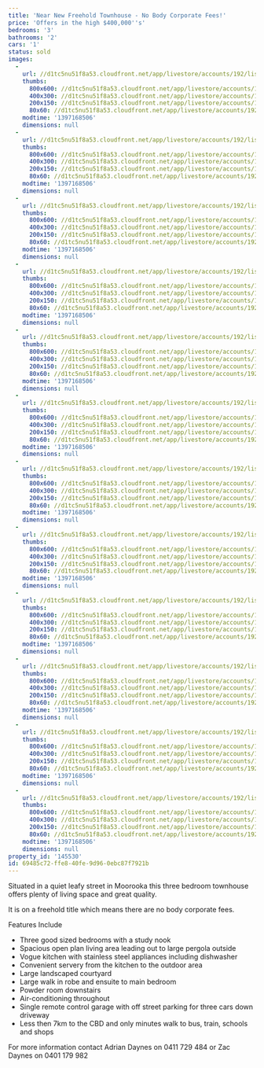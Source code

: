 ```yaml
---
title: 'Near New Freehold Townhouse - No Body Corporate Fees!'
price: 'Offers in the high $400,000''s'
bedrooms: '3'
bathrooms: '2'
cars: '1'
status: sold
images:
  -
    url: //d1tc5nu51f8a53.cloudfront.net/app/livestore/accounts/192/listings/97991/images/105242582-1_4323586691_20140411041524.jpg
    thumbs:
      800x600: //d1tc5nu51f8a53.cloudfront.net/app/livestore/accounts/192/listings/97991/images/105242582-1_4323586691_20140411041524_800x600.jpg
      400x300: //d1tc5nu51f8a53.cloudfront.net/app/livestore/accounts/192/listings/97991/images/105242582-1_4323586691_20140411041524_400x300.jpg
      200x150: //d1tc5nu51f8a53.cloudfront.net/app/livestore/accounts/192/listings/97991/images/105242582-1_4323586691_20140411041524_200x150.jpg
      80x60: //d1tc5nu51f8a53.cloudfront.net/app/livestore/accounts/192/listings/97991/images/105242582-1_4323586691_20140411041524_80x60.jpg
    modtime: '1397168506'
    dimensions: null
  -
    url: //d1tc5nu51f8a53.cloudfront.net/app/livestore/accounts/192/listings/97991/images/105242582-2_9302560352_20140411041525.jpg
    thumbs:
      800x600: //d1tc5nu51f8a53.cloudfront.net/app/livestore/accounts/192/listings/97991/images/105242582-2_9302560352_20140411041525_800x600.jpg
      400x300: //d1tc5nu51f8a53.cloudfront.net/app/livestore/accounts/192/listings/97991/images/105242582-2_9302560352_20140411041525_400x300.jpg
      200x150: //d1tc5nu51f8a53.cloudfront.net/app/livestore/accounts/192/listings/97991/images/105242582-2_9302560352_20140411041525_200x150.jpg
      80x60: //d1tc5nu51f8a53.cloudfront.net/app/livestore/accounts/192/listings/97991/images/105242582-2_9302560352_20140411041525_80x60.jpg
    modtime: '1397168506'
    dimensions: null
  -
    url: //d1tc5nu51f8a53.cloudfront.net/app/livestore/accounts/192/listings/97991/images/105242582-3_6786146499_20140411041525.jpg
    thumbs:
      800x600: //d1tc5nu51f8a53.cloudfront.net/app/livestore/accounts/192/listings/97991/images/105242582-3_6786146499_20140411041525_800x600.jpg
      400x300: //d1tc5nu51f8a53.cloudfront.net/app/livestore/accounts/192/listings/97991/images/105242582-3_6786146499_20140411041525_400x300.jpg
      200x150: //d1tc5nu51f8a53.cloudfront.net/app/livestore/accounts/192/listings/97991/images/105242582-3_6786146499_20140411041525_200x150.jpg
      80x60: //d1tc5nu51f8a53.cloudfront.net/app/livestore/accounts/192/listings/97991/images/105242582-3_6786146499_20140411041525_80x60.jpg
    modtime: '1397168506'
    dimensions: null
  -
    url: //d1tc5nu51f8a53.cloudfront.net/app/livestore/accounts/192/listings/97991/images/105242582-4_5659874715_20140411041529.jpg
    thumbs:
      800x600: //d1tc5nu51f8a53.cloudfront.net/app/livestore/accounts/192/listings/97991/images/105242582-4_5659874715_20140411041529_800x600.jpg
      400x300: //d1tc5nu51f8a53.cloudfront.net/app/livestore/accounts/192/listings/97991/images/105242582-4_5659874715_20140411041529_400x300.jpg
      200x150: //d1tc5nu51f8a53.cloudfront.net/app/livestore/accounts/192/listings/97991/images/105242582-4_5659874715_20140411041529_200x150.jpg
      80x60: //d1tc5nu51f8a53.cloudfront.net/app/livestore/accounts/192/listings/97991/images/105242582-4_5659874715_20140411041529_80x60.jpg
    modtime: '1397168506'
    dimensions: null
  -
    url: //d1tc5nu51f8a53.cloudfront.net/app/livestore/accounts/192/listings/97991/images/105242582-5_1340204938_20140411041529.jpg
    thumbs:
      800x600: //d1tc5nu51f8a53.cloudfront.net/app/livestore/accounts/192/listings/97991/images/105242582-5_1340204938_20140411041529_800x600.jpg
      400x300: //d1tc5nu51f8a53.cloudfront.net/app/livestore/accounts/192/listings/97991/images/105242582-5_1340204938_20140411041529_400x300.jpg
      200x150: //d1tc5nu51f8a53.cloudfront.net/app/livestore/accounts/192/listings/97991/images/105242582-5_1340204938_20140411041529_200x150.jpg
      80x60: //d1tc5nu51f8a53.cloudfront.net/app/livestore/accounts/192/listings/97991/images/105242582-5_1340204938_20140411041529_80x60.jpg
    modtime: '1397168506'
    dimensions: null
  -
    url: //d1tc5nu51f8a53.cloudfront.net/app/livestore/accounts/192/listings/97991/images/105242582-6_8636668004_20140411041529.jpg
    thumbs:
      800x600: //d1tc5nu51f8a53.cloudfront.net/app/livestore/accounts/192/listings/97991/images/105242582-6_8636668004_20140411041529_800x600.jpg
      400x300: //d1tc5nu51f8a53.cloudfront.net/app/livestore/accounts/192/listings/97991/images/105242582-6_8636668004_20140411041529_400x300.jpg
      200x150: //d1tc5nu51f8a53.cloudfront.net/app/livestore/accounts/192/listings/97991/images/105242582-6_8636668004_20140411041529_200x150.jpg
      80x60: //d1tc5nu51f8a53.cloudfront.net/app/livestore/accounts/192/listings/97991/images/105242582-6_8636668004_20140411041529_80x60.jpg
    modtime: '1397168506'
    dimensions: null
  -
    url: //d1tc5nu51f8a53.cloudfront.net/app/livestore/accounts/192/listings/97991/images/105242582-7_5051592225_20140411041529.jpg
    thumbs:
      800x600: //d1tc5nu51f8a53.cloudfront.net/app/livestore/accounts/192/listings/97991/images/105242582-7_5051592225_20140411041529_800x600.jpg
      400x300: //d1tc5nu51f8a53.cloudfront.net/app/livestore/accounts/192/listings/97991/images/105242582-7_5051592225_20140411041529_400x300.jpg
      200x150: //d1tc5nu51f8a53.cloudfront.net/app/livestore/accounts/192/listings/97991/images/105242582-7_5051592225_20140411041529_200x150.jpg
      80x60: //d1tc5nu51f8a53.cloudfront.net/app/livestore/accounts/192/listings/97991/images/105242582-7_5051592225_20140411041529_80x60.jpg
    modtime: '1397168506'
    dimensions: null
  -
    url: //d1tc5nu51f8a53.cloudfront.net/app/livestore/accounts/192/listings/97991/images/105242582-8_6251197769_20140411041529.jpg
    thumbs:
      800x600: //d1tc5nu51f8a53.cloudfront.net/app/livestore/accounts/192/listings/97991/images/105242582-8_6251197769_20140411041529_800x600.jpg
      400x300: //d1tc5nu51f8a53.cloudfront.net/app/livestore/accounts/192/listings/97991/images/105242582-8_6251197769_20140411041529_400x300.jpg
      200x150: //d1tc5nu51f8a53.cloudfront.net/app/livestore/accounts/192/listings/97991/images/105242582-8_6251197769_20140411041529_200x150.jpg
      80x60: //d1tc5nu51f8a53.cloudfront.net/app/livestore/accounts/192/listings/97991/images/105242582-8_6251197769_20140411041529_80x60.jpg
    modtime: '1397168506'
    dimensions: null
  -
    url: //d1tc5nu51f8a53.cloudfront.net/app/livestore/accounts/192/listings/97991/images/105242582-9_7883863226_20140411041533.jpg
    thumbs:
      800x600: //d1tc5nu51f8a53.cloudfront.net/app/livestore/accounts/192/listings/97991/images/105242582-9_7883863226_20140411041533_800x600.jpg
      400x300: //d1tc5nu51f8a53.cloudfront.net/app/livestore/accounts/192/listings/97991/images/105242582-9_7883863226_20140411041533_400x300.jpg
      200x150: //d1tc5nu51f8a53.cloudfront.net/app/livestore/accounts/192/listings/97991/images/105242582-9_7883863226_20140411041533_200x150.jpg
      80x60: //d1tc5nu51f8a53.cloudfront.net/app/livestore/accounts/192/listings/97991/images/105242582-9_7883863226_20140411041533_80x60.jpg
    modtime: '1397168506'
    dimensions: null
  -
    url: //d1tc5nu51f8a53.cloudfront.net/app/livestore/accounts/192/listings/97991/images/105242582-10_9948408576_20140411041533.jpg
    thumbs:
      800x600: //d1tc5nu51f8a53.cloudfront.net/app/livestore/accounts/192/listings/97991/images/105242582-10_9948408576_20140411041533_800x600.jpg
      400x300: //d1tc5nu51f8a53.cloudfront.net/app/livestore/accounts/192/listings/97991/images/105242582-10_9948408576_20140411041533_400x300.jpg
      200x150: //d1tc5nu51f8a53.cloudfront.net/app/livestore/accounts/192/listings/97991/images/105242582-10_9948408576_20140411041533_200x150.jpg
      80x60: //d1tc5nu51f8a53.cloudfront.net/app/livestore/accounts/192/listings/97991/images/105242582-10_9948408576_20140411041533_80x60.jpg
    modtime: '1397168506'
    dimensions: null
  -
    url: //d1tc5nu51f8a53.cloudfront.net/app/livestore/accounts/192/listings/97991/images/105242582-11_3995591411_20140411041533.jpg
    thumbs:
      800x600: //d1tc5nu51f8a53.cloudfront.net/app/livestore/accounts/192/listings/97991/images/105242582-11_3995591411_20140411041533_800x600.jpg
      400x300: //d1tc5nu51f8a53.cloudfront.net/app/livestore/accounts/192/listings/97991/images/105242582-11_3995591411_20140411041533_400x300.jpg
      200x150: //d1tc5nu51f8a53.cloudfront.net/app/livestore/accounts/192/listings/97991/images/105242582-11_3995591411_20140411041533_200x150.jpg
      80x60: //d1tc5nu51f8a53.cloudfront.net/app/livestore/accounts/192/listings/97991/images/105242582-11_3995591411_20140411041533_80x60.jpg
    modtime: '1397168506'
    dimensions: null
  -
    url: //d1tc5nu51f8a53.cloudfront.net/app/livestore/accounts/192/listings/97991/images/105242582-12_3884341414_20140411041533.jpg
    thumbs:
      800x600: //d1tc5nu51f8a53.cloudfront.net/app/livestore/accounts/192/listings/97991/images/105242582-12_3884341414_20140411041533_800x600.jpg
      400x300: //d1tc5nu51f8a53.cloudfront.net/app/livestore/accounts/192/listings/97991/images/105242582-12_3884341414_20140411041533_400x300.jpg
      200x150: //d1tc5nu51f8a53.cloudfront.net/app/livestore/accounts/192/listings/97991/images/105242582-12_3884341414_20140411041533_200x150.jpg
      80x60: //d1tc5nu51f8a53.cloudfront.net/app/livestore/accounts/192/listings/97991/images/105242582-12_3884341414_20140411041533_80x60.jpg
    modtime: '1397168506'
    dimensions: null
property_id: '145530'
id: 69485c72-ffe8-40fe-9d96-0ebc87f7921b
---
```

Situated in a quiet leafy street in Moorooka this three bedroom townhouse offers plenty of living space and great quality.

It is on a freehold title which means there are no body corporate fees.

Features Include
*  Three good sized bedrooms with a study nook
*  Spacious open plan living area leading out to large pergola outside
*  Vogue kitchen with stainless steel appliances including dishwasher
*  Convenient servery from the kitchen to the outdoor area
*  Large landscaped courtyard
*  Large walk in robe and ensuite to main bedroom
*  Powder room downstairs
*  Air-conditioning throughout
*  Single remote control garage with off street parking for three cars down driveway
*  Less then 7km to the CBD and only minutes walk to bus, train, schools and shops

For more information contact Adrian Daynes on 0411 729 484 or Zac Daynes on 0401 179 982
